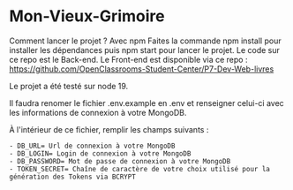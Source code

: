 # Mon-Vieux-Grimoire

Comment lancer le projet ?
Avec npm
Faites la commande npm install pour installer les dépendances puis npm start pour lancer le projet.
Le code sur ce repo est le Back-end. Le Front-end est disponible via ce repo : https://github.com/OpenClassrooms-Student-Center/P7-Dev-Web-livres

Le projet a été testé sur node 19.

Il faudra renomer le fichier .env.example en .env et renseigner celui-ci avec les informations de connexion à votre MongoDB.

À l'intérieur de ce fichier, remplir les champs suivants :

	- DB_URL= Url de connexion à votre MongoDB
	- DB_LOGIN= Login de connexion à votre MongoDB
	- DB_PASSWORD= Mot de passe de connexion à votre MongoDB
	- TOKEN_SECRET= Chaîne de caractère de votre choix utilisé pour la génération des Tokens via BCRYPT